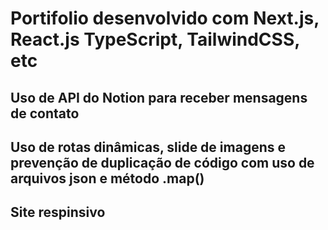 # Portifolio desenvolvido com Next.js, React.js TypeScript, TailwindCSS, etc

## Uso de API do Notion para receber mensagens de contato

## Uso de rotas dinâmicas, slide de imagens e prevenção de duplicação de código com uso de arquivos json e método .map()

## Site respinsivo
